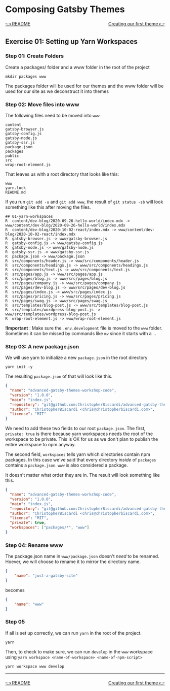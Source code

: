 # Composing Gatsby Themes

<div style="display: flex; justify-content: space-between; margin-bottom: 20px;">
  <a href="../README.md">👈 README</a>
  <a href="./02-a-marketing-theme.md">Creating our first theme 👉</a>
</div>

## Exercise 01: Setting up Yarn Workspaces

### Step 01: Create Folders

Create a packages/ folder and a www folder in the root of the project

```shell
mkdir packages www
```

The packages folder will be used for our themes and the www folder will be used for our site as we deconstruct it into themes

### Step 02: Move files into www

The following files need to be moved into `www`

```
content
gatsby-browser.js
gatsby-config.js
gatsby-node.js
gatsby-ssr.js
package.json
packages
public
src
wrap-root-element.js
```

That leaves us with a root directory that looks like this:

```
www
yarn.lock
README.md
```

If you run `git add -u` and `git add www`, the result of `git status -sb` will look something like this after moving the files.

```
## 01-yarn-workspaces
R  content/dev-blog/2020-09-26-hello-world/index.mdx -> www/content/dev-blog/2020-09-26-hello-world/index.mdx
R  content/dev-blog/2020-10-02-react/index.mdx -> www/content/dev-blog/2020-10-02-react/index.mdx
R  gatsby-browser.js -> www/gatsby-browser.js
R  gatsby-config.js -> www/gatsby-config.js
R  gatsby-node.js -> www/gatsby-node.js
R  gatsby-ssr.js -> www/gatsby-ssr.js
R  package.json -> www/package.json
R  src/components/header.js -> www/src/components/header.js
R  src/components/headings.js -> www/src/components/headings.js
R  src/components/text.js -> www/src/components/text.js
R  src/pages/app.js -> www/src/pages/app.js
R  src/pages/blog.js -> www/src/pages/blog.js
R  src/pages/company.js -> www/src/pages/company.js
R  src/pages/dev-blog.js -> www/src/pages/dev-blog.js
R  src/pages/index.js -> www/src/pages/index.js
R  src/pages/pricing.js -> www/src/pages/pricing.js
R  src/pages/swag.js -> www/src/pages/swag.js
R  src/templates/blog-post.js -> www/src/templates/blog-post.js
R  src/templates/wordpress-blog-post.js -> www/src/templates/wordpress-blog-post.js
R  wrap-root-element.js -> www/wrap-root-element.js
```

**!Important** : Make sure the `.env.development` file is moved to the `www` folder. Sometimes it can be missed by commands like `mv` since it starts with a `.`.

### Step 03: A new package.json

We will use yarn to initialize a new `package.json` in the root directory

```
yarn init -y
```

The resulting `package.json` of that will look like this.

```json
{
  "name": "advanced-gatsby-themes-workshop-code",
  "version": "1.0.0",
  "main": "index.js",
  "repository": "git@github.com:ChristopherBiscardi/advanced-gatsby-themes-workshop-code.git",
  "author": "ChristopherBiscardi <chris@christopherbiscardi.com>",
  "license": "MIT"
}
```

We need to add these two fields to our root `package.json`. The first, `private: true` is there because yarn workspaces needs the root of the workspace to be private. This is OK for us as we don't plan to publish the entire workspace to npm anyway.

The second field, `workspaces` tells yarn which directories contain npm packages. In this case we've said that every directory _inside_ of `packages` contains a `package.json`. `www` is also considered a package.

It doesn't matter what order they are in. The result will look something like this.

```json
{
  "name": "advanced-gatsby-themes-workshop-code",
  "version": "1.0.0",
  "main": "index.js",
  "repository": "git@github.com:ChristopherBiscardi/advanced-gatsby-themes-workshop-code.git",
  "author": "ChristopherBiscardi <chris@christopherbiscardi.com>",
  "license": "MIT",
  "private": true,
  "workspaces": ["packages/*", "www"]
}
```

### Step 04: Rename www

The package.json name in `www/package.json` doesn't *need* to be renamed. Hoever, we will choose to rename it to mirror the directory name.

```json
{
    "name": "just-a-gatsby-site"
}
```

becomes

```json
{
    "name": "www"
}
```

### Step 05

If all is set up correctly, we can run `yarn` in the root of the project.

```shell
yarn
```

Then, to check to make sure, we can run `develop` in the `www` workspace using `yarn workspace <name-of-workspace> <name-of-npm-script>`


```shell
yarn workspace www develop
```
---
<div style="display: flex; justify-content: space-between; margin-top: 20px;">
  <a href="./README.md">👈 README</a>
  <a href="./02-a-marketing-theme.md">Creating our first theme 👉</a>
</div>